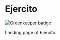 # Ejercito

[![Greenkeeper badge](https://badges.greenkeeper.io/juliandavidmr/Ejercito.svg)](https://greenkeeper.io/)

Landing page of Ejercito